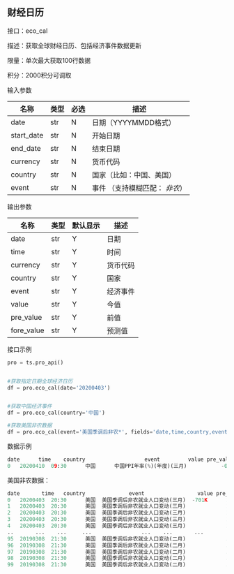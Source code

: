 ## 财经日历

接口：eco_cal

描述：获取全球财经日历、包括经济事件数据更新

限量：单次最大获取100行数据

积分：2000积分可调取

输入参数

| 名称 | 类型 | 必选 | 描述 |
| --- | --- | --- | --- |
| date | str | N | 日期（YYYYMMDD格式） |
| start_date | str | N | 开始日期 |
| end_date | str | N | 结束日期 |
| currency | str | N | 货币代码 |
| country | str | N | 国家（比如：中国、美国） |
| event | str | N | 事件 （支持模糊匹配： *非农*） |

输出参数

| 名称 | 类型 | 默认显示 | 描述 |
| --- | --- | --- | --- |
| date | str | Y | 日期 |
| time | str | Y | 时间 |
| currency | str | Y | 货币代码 |
| country | str | Y | 国家 |
| event | str | Y | 经济事件 |
| value | str | Y | 今值 |
| pre_value | str | Y | 前值 |
| fore_value | str | Y | 预测值 |

接口示例

```python
pro = ts.pro_api()


#获取指定日期全球经济日历
df = pro.eco_cal(date='20200403')


#获取中国经济事件
df = pro.eco_cal(country='中国')

#获取美国非农数据
df = pro.eco_cal(event='美国季调后非农*', fields='date,time,country,event,value,pre_value,fore_value')
```

数据示例

```python
date      time    country                   event         value pre_value fore_value
0   20200410  09:30      中国      中国PPI年率(%)(年度)(三月)           -0.4%      -1.1%
```

美国非农数据：

```python
date       time   country              event                 value pre_value fore_value
0   20200403  20:30      美国  美国季调后非农就业人口变动(三月)  -701K      275K      -100K
1   20200403  20:30      美国  美国季调后非农就业人口变动(三月)             273K      -100K
2   20200403  20:30      美国  美国季调后非农就业人口变动(三月)             273K      -124K
3   20200403  20:30      美国  美国季调后非农就业人口变动(三月)             273K      -100K
4   20200403  20:30      美国  美国季调后非农就业人口变动(三月)             273K      -123K
..       ...    ...     ...                ...    ...       ...        ...
95  20190308  21:30      美国  美国季调后非农就业人口变动(二月)             304K       181K
96  20190308  21:30      美国  美国季调后非农就业人口变动(二月)             304K       180K
97  20190308  21:30      美国  美国季调后非农就业人口变动(二月)             304K       185K
98  20190308  21:30      美国  美国季调后非农就业人口变动(二月)             304K       180K
99  20190308  21:30      美国  美国季调后非农就业人口变动(二月)             304K       185K
```
